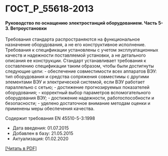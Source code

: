 # ГОСТ_Р_55618-2013

#### Руководство по оснащению электростанций оборудованием. Часть 5-3. Ветроустановки

Требования стандарта распространяются на функциональное назначение оборудования, а не его конструктивное исполнение. Требования к спецификации установлены с учетом эксплуатационных качеств и надежности поставляемой установки, а не детального описания ее конструкции. Стандарт устанавливает требования к составлению спецификации таким образом, чтобы были достигнуты следующие цели: - обеспечение совместимости всех аппаратов ВЭУ: тип оборудования и средства сопряжения совместимы с другими элементами ВЭУ и электрической системой, если ВЭУ работает параллельно с сетью; - достижение прогнозируемых показателей оборудования; - корректный выбор параметров вспомогательного оборудования ВЭУ; - достижение надежности, работоспособности и безопасности; - уделено достаточное внимание методам оценки и применены меры обеспечения качества.

Содержит требования EN 45510-5-3:1998

- Дата введения: 01.07.2015
- Добавлен в базу: 21.05.2015
- Актуализация: 01.02.2020

<a href="https://standartgost.ru/g/ГОСТ_Р_55618-2013.pdf">[Читать в PDF]</a>